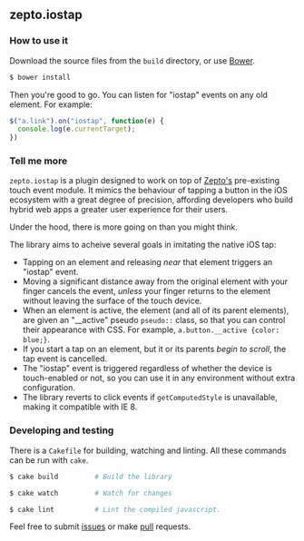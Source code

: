 ## zepto.iostap

### How to use it

Download the source files from the `build` directory, or use [Bower](http://www.bower.io/).

```bash
$ bower install
```

Then you're good to go. You can listen for "iostap" events on any old element. For example:

```js
$("a.link").on("iostap", function(e) {
  console.log(e.currentTarget);
})
```

### Tell me more

`zepto.iostap` is a plugin designed to work on top of [Zepto's](http://www.zeptojs.com/) pre-existing touch event module. It mimics the behaviour of tapping a button in the iOS ecosystem with a great degree of precision, affording developers who build hybrid web apps a greater user experience for their users.

Under the hood, there is more going on than you might think.

The library aims to acheive several goals in imitating the native iOS tap:
  - Tapping on an element and releasing *near* that element triggers an "iostap" event.
  - Moving a significant distance away from the original element with your finger cancels the event, *unless* your finger returns to the element without leaving the surface of the touch device.
  - When an element is active, the element (and all of its parent elements), are given an "__active" pseudo `pseudo::` class, so that you can control their appearance with CSS. For example, `a.button.__active {color: blue;}`.
  - If you start a tap on an element, but it or its parents *begin to scroll*, the tap event is cancelled.
  - The "iostap" event is triggered regardless of whether the device is touch-enabled or not, so you can use it in any environment without extra configuration.
  - The library reverts to click events if `getComputedStyle` is unavailable,
  making it compatible with IE 8.

### Developing and testing

There is a `Cakefile` for building, watching and linting. All these commands can be run with `cake`.

```bash
$ cake build         # Build the library

$ cake watch         # Watch for changes

$ cake lint          # Lint the compiled javascript.
```

Feel free to submit [issues](https://github.com/stephenhutchings/zepto.iostap/issues) or make [pull](https://github.com/stephenhutchings/zepto.iostap/pulls) requests.
